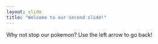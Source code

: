 ```yaml
---
layout: slide
title: "Welcome to our second slide!"
---
```

Why not stop our pokemon?
Use the left arrow to go back!